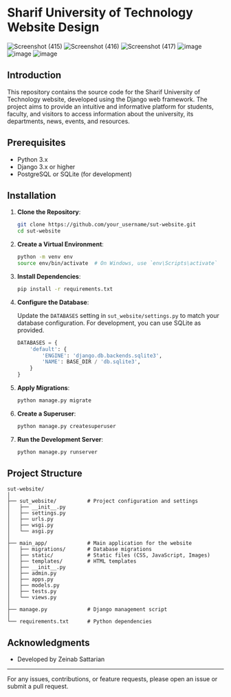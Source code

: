 # Sharif University of Technology Website Design
![Screenshot (415)](https://github.com/user-attachments/assets/9923dd63-adc8-4c0e-bb26-3cf2d03977c7)
![Screenshot (416)](https://github.com/user-attachments/assets/432bd12c-454c-4f44-a6c1-147583a4684f)
![Screenshot (417)](https://github.com/user-attachments/assets/7c9ed96c-e2ff-464a-8655-7f3ed99a28d3)
![image](https://github.com/user-attachments/assets/45a246a4-dd5d-42f4-a7e2-539d717c8ebc)
![image](https://github.com/user-attachments/assets/fa19ab31-3684-42c4-8729-f2877db6ebf2)
![image](https://github.com/user-attachments/assets/6099459a-3abe-4d82-b3e0-06b6698b66bf)



## Introduction

This repository contains the source code for the Sharif University of Technology website, developed using the Django web framework. The project aims to provide an intuitive and informative platform for students, faculty, and visitors to access information about the university, its departments, news, events, and resources.

## Prerequisites

- Python 3.x
- Django 3.x or higher
- PostgreSQL or SQLite (for development)

## Installation

1. **Clone the Repository**:

   ```bash
   git clone https://github.com/your_username/sut-website.git
   cd sut-website
   ```

2. **Create a Virtual Environment**:

   ```bash
   python -m venv env
   source env/bin/activate  # On Windows, use `env\Scripts\activate`
   ```

3. **Install Dependencies**:

   ```bash
   pip install -r requirements.txt
   ```

4. **Configure the Database**:

   Update the `DATABASES` setting in `sut_website/settings.py` to match your database configuration. For development, you can use SQLite as provided.

   ```python
   DATABASES = {
       'default': {
           'ENGINE': 'django.db.backends.sqlite3',
           'NAME': BASE_DIR / 'db.sqlite3',
       }
   }
   ```

5. **Apply Migrations**:

   ```bash
   python manage.py migrate
   ```

6. **Create a Superuser**:

   ```bash
   python manage.py createsuperuser
   ```

7. **Run the Development Server**:

   ```bash
   python manage.py runserver
   ```



## Project Structure

```
sut-website/
│
├── sut_website/          # Project configuration and settings
│   ├── __init__.py
│   ├── settings.py
│   ├── urls.py
│   ├── wsgi.py
│   └── asgi.py
│
├── main_app/             # Main application for the website
│   ├── migrations/       # Database migrations
│   ├── static/           # Static files (CSS, JavaScript, Images)
│   ├── templates/        # HTML templates
│   ├── __init__.py
│   ├── admin.py
│   ├── apps.py
│   ├── models.py
│   ├── tests.py
│   └── views.py
│
├── manage.py             # Django management script
│
└── requirements.txt      # Python dependencies
```




## Acknowledgments

- Developed by Zeinab Sattarian

---

For any issues, contributions, or feature requests, please open an issue or submit a pull request.
